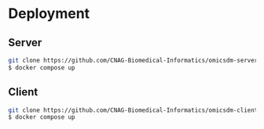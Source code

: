# Deployment

## Server

```bash
git clone https://github.com/CNAG-Biomedical-Informatics/omicsdm-server.git
$ docker compose up
```

## Client

```bash
git clone https://github.com/CNAG-Biomedical-Informatics/omicsdm-client.git
$ docker compose up
```